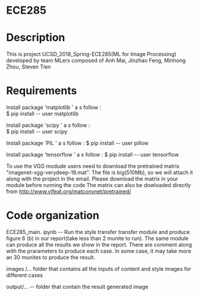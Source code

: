 # ECE285

Description
===========
This is project UCSD_2018_Spring-ECE285(ML for Image Processing) developed by team MLers 
composed of Anh Mai, Jinzhao Feng, Minhong Zhou, Steven Tien

Requirements
============
Install package 'matplotlib ' a s follow :          
$ pip install -- user matplotlib         

Install package 'scipy ' a s follow :      
$ pip install -- user scipy

Install package 'PIL ' a s follow :
$ pip install -- user pillow

Install package 'tensorflow ' a s follow :
$ pip install -- user tensorflow

To use the VGG modude users need to download the pretrained matrix "imagenet-vgg-verydeep-19.mat". The file is big(510Mb), so we will attach it along with the project in the email. Please download the matrix in your module before running the code
The matrix can also be dowloaded directly from http://www.vlfeat.org/matconvnet/pretrained/

Code organization
=================
ECE285_main. ipynb -- Run the style transfer transfer module and produce figure 6 (b) in our report(take less than 2 munite to run). The same module can produce all the results we show in the report. There are comment along with the prarameters to produce each case. In some case, it may take more an 30 munites to produce the result.

images /... folder that contains all the inputs of content and style images for different cases

output/... -- folder that contain the result generated image 
